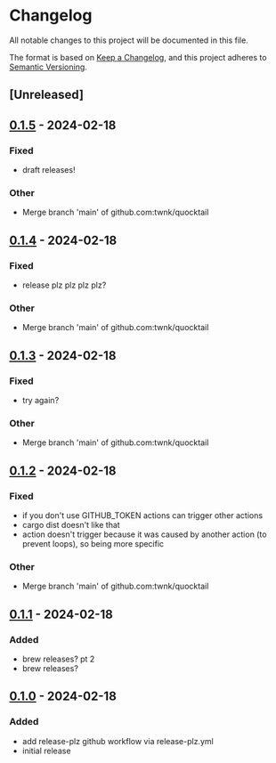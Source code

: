 # Changelog
All notable changes to this project will be documented in this file.

The format is based on [Keep a Changelog](https://keepachangelog.com/en/1.0.0/),
and this project adheres to [Semantic Versioning](https://semver.org/spec/v2.0.0.html).

## [Unreleased]

## [0.1.5](https://github.com/twnk/quocktail/compare/v0.1.4...v0.1.5) - 2024-02-18

### Fixed
- draft releases!

### Other
- Merge branch 'main' of github.com:twnk/quocktail

## [0.1.4](https://github.com/twnk/quocktail/compare/v0.1.3...v0.1.4) - 2024-02-18

### Fixed
- release plz plz plz plz?

### Other
- Merge branch 'main' of github.com:twnk/quocktail

## [0.1.3](https://github.com/twnk/quocktail/compare/v0.1.2...v0.1.3) - 2024-02-18

### Fixed
- try again?

### Other
- Merge branch 'main' of github.com:twnk/quocktail

## [0.1.2](https://github.com/twnk/quocktail/compare/v0.1.1...v0.1.2) - 2024-02-18

### Fixed
- if you don't use GITHUB_TOKEN actions can trigger other actions
- cargo dist doesn't like that
- action doesn't trigger because it was caused by another action (to prevent loops), so being more specific

### Other
- Merge branch 'main' of github.com:twnk/quocktail

## [0.1.1](https://github.com/twnk/quocktail/compare/v0.1.0...v0.1.1) - 2024-02-18

### Added
- brew releases? pt 2
- brew releases?

## [0.1.0](https://github.com/twnk/quocktail/releases/tag/v0.1.0) - 2024-02-18

### Added
- add release-plz github workflow via release-plz.yml
- initial release
